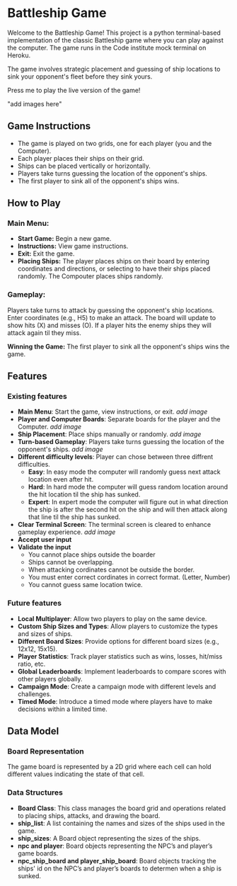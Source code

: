 # Battleship Game

Welcome to the Battleship Game! This project is a python terminal-based implementation of the classic Battleship game where you can play against the computer. The game runs in the Code institute mock terminal on Heroku. 

The game involves strategic placement and guessing of ship locations to sink your opponent's fleet before they sink yours.

Press me to play the live version of the game!

"add images here"


## Game Instructions

- The game is played on two grids, one for each player (you and the Computer).
- Each player places their ships on their grid.
- Ships can be placed vertically or horizontally.
- Players take turns guessing the location of the opponent's ships.
- The first player to sink all of the opponent's ships wins.

## How to Play
### Main Menu:
- **Start Game:** Begin a new game.
- **Instructions:** View game instructions.
- **Exit:** Exit the game.
- **Placing Ships:**
The player places ships on their board by entering coordinates and directions, or selecting to have their ships placed randomly.
The Compouter places ships randomly.

### Gameplay:
Players take turns to attack by guessing the opponent's ship locations.
Enter coordinates (e.g., H5) to make an attack.
The board will update to show hits (X) and misses (O).
If a player hits the enemy ships they will attack again til they miss.

**Winning the Game:**
The first player to sink all the opponent's ships wins the game.

## Features

### Existing features
- **Main Menu**: Start the game, view instructions, or exit. *add image*
- **Player and Computer Boards**: Separate boards for the player and the Computer. *add image*
- **Ship Placement**: Place ships manually or randomly. *add image*
- **Turn-based Gameplay**: Players take turns guessing the location of the opponent's ships. *add image*
- **Different difficulty levels**: Player can chose between three diffrent difficulties.
    - **Easy**: In easy mode the computer will randomly guess next attack location even after hit.
    - **Hard**: In hard mode the computer will guess random location around the hit location til the ship has sunked.
    - **Expert**: In expert mode the computer will figure out in what direction the ship is after the second hit on the ship and will then attack along that line til the ship has sunked.
- **Clear Terminal Screen**: The terminal screen is cleared to enhance gameplay experience. *add image*
- **Accept user input**
- **Validate the input**
    - You cannot place ships outside the boarder
    - Ships cannot be overlapping.
    - When attacking cordinates cannot be outside the border.
    - You must enter correct cordinates in correct format. (Letter, Number)
    - You cannot guess same location twice.

### Future features
- **Local Multiplayer**: Allow two players to play on the same device.
- **Custom Ship Sizes and Types**: Allow players to customize the types and sizes of ships.
- **Different Board Sizes**: Provide options for different board sizes (e.g., 12x12, 15x15).
- **Player Statistics**: Track player statistics such as wins, losses, hit/miss ratio, etc.
- **Global Leaderboards**: Implement leaderboards to compare scores with other players globally.
- **Campaign Mode**: Create a campaign mode with different levels and challenges.
- **Timed Mode**: Introduce a timed mode where players have to make decisions within a limited time.

## Data Model
### Board Representation
The game board is represented by a 2D grid where each cell can hold different values indicating the state of that cell.

### Data Structures
- **Board Class**: This class manages the board grid and operations related to placing ships, attacks, and drawing the board.
- **ship_list**: A list containing the names and sizes of the ships used in the game.
- **ship_sizes**: A Board object representing the sizes of the ships.
- **npc and player**: Board objects representing the NPC’s and player’s game boards.
- **npc_ship_board and player_ship_board**: Board objects tracking the ships' id on the NPC’s and player’s boards to determen when a ship is sunked.

